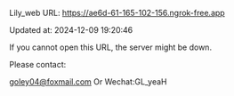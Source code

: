 Lily_web URL: https://ae6d-61-165-102-156.ngrok-free.app

Updated at: 2024-12-09 19:20:46

If you cannot open this URL, the server might be down.

Please contact: 

goley04@foxmail.com Or Wechat:GL_yeaH